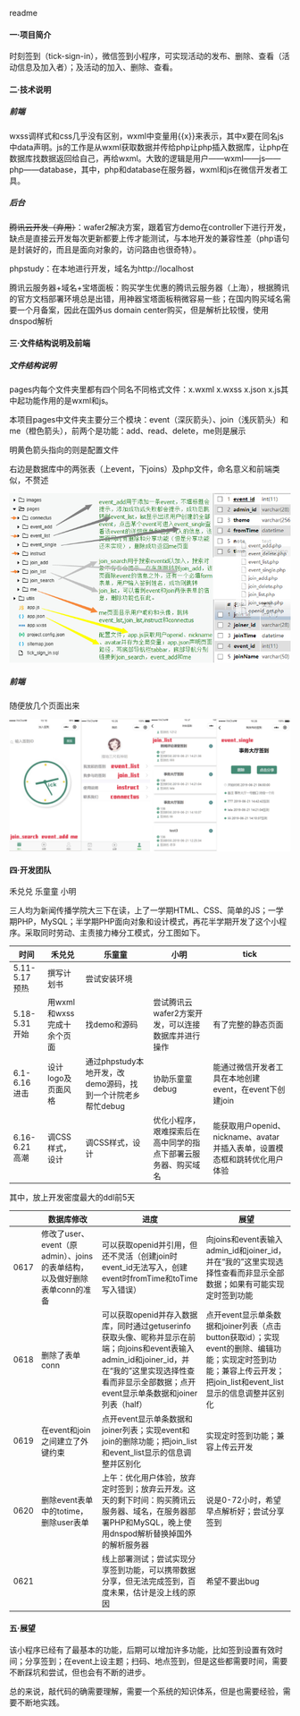 readme

#### 一·项目简介

时刻签到（tick-sign-in），微信签到小程序，可实现活动的发布、删除、查看（活动信息及加入者）；及活动的加入、删除、查看。

#### 二·技术说明

##### 前端

wxss调样式和css几乎没有区别，wxml中变量用{{x}}来表示，其中x要在同名js中data声明。js的工作是从wxml获取数据并传给php让php插入数据库，让php在数据库找数据返回给自己，再给wxml。大致的逻辑是用户——wxml——js——php——database，其中，php和database在服务器，wxml和js在微信开发者工具。

##### 后台

~~腾讯云开发（弃用）~~：wafer2解决方案，跟着官方demo在controller下进行开发，缺点是直接云开发每次更新都要上传才能测试，与本地开发的兼容性差（php语句是封装好的，而且是面向对象的，访问路由也很奇特）。

phpstudy：在本地进行开发，域名为http://localhost

腾讯云服务器+域名+宝塔面板：购买学生优惠的腾讯云服务器（上海），根据腾讯的官方文档部署环境总是出错，用神器宝塔面板稍微容易一些；在国内购买域名需要一个月备案，因此在国外us domain center购买，但是解析比较慢，使用dnspod解析

#### 三·文件结构说明及前端

##### 文件结构说明

pages内每个文件夹里都有四个同名不同格式文件：x.wxml x.wxss x.json x.js其中起功能作用的是wxml和js。

本项目pages中文件夹主要分三个模块：event（深灰箭头）、join（浅灰箭头）和me（橙色箭头），前两个是功能：add、read、delete，me则是展示

明黄色箭头指向的则是配置文件

右边是数据库中的两张表（上event，下joins）及php文件，命名意义和前端类似，不赘述

![](construct.jpg)

##### 前端

随便放几个页面出来

![](frontend.jpg)

#### 四·开发团队

禾兑兑  乐童童  小明

三人均为新闻传播学院大三下在读，上了一学期HTML、CSS、简单的JS；一学期PHP，MySQL；半学期PHP面向对象和设计模式，再花半学期开发了这个小程序。采取同时劳动、主责接力棒分工模式，分工图如下。

| 时间             | 禾兑兑                     | 乐童童                                                      | 小明                                                         | tick                                                         |
| ---------------- | -------------------------- | ----------------------------------------------------------- | ------------------------------------------------------------ | ------------------------------------------------------------ |
| 5.11-5.17   预热 | 撰写计划书                 | 尝试安装环境                                                |                                                              |                                                              |
| 5.18-5.31   开始 | 用wxml和wxss完成十余个页面 | 找demo和源码                                                | 尝试腾讯云wafer2方案开发，可以连接数据库并进行操作           | 有了完整的静态页面                                           |
| 6.1-6.16  进击   | 设计logo及页面风格         | 通过phpstudy本地开发，改demo源码，找到一个计院老乡帮忙debug | 协助乐童童debug                                              | 能通过微信开发者工具在本地创建event，在event下创建join       |
| 6.16-6.21  高潮  | 调CSS样式，设计            | 调CSS样式，设计                                             | 优化小程序，艰难探索后在高中同学的指点下部署云服务器、购买域名 | 能获取用户openid、nickname、avatar并插入表单，设置模态框和跳转优化用户体验 |

其中，放上开发密度最大的ddl前5天

|      | 数据库修改                                                   | 进度                                                         | 展望                                                         |
| ---- | ------------------------------------------------------------ | ------------------------------------------------------------ | ------------------------------------------------------------ |
| 0617 | 修改了user、event（原admin）、joins的表单结构，以及做好删除表单conn的准备 | 可以获取openid并引用，但还不灵活（创建join时event_id无法写入，创建event时fromTime和toTime写入错误） | 向joins和event表输入admin_id和joiner_id，并在“我的”这里实现选择性查看而非显示全部数据；如果有可能实现定时签到功能 |
| 0618 | 删除了表单conn                                               | 可以获取openid并存入数据库，同时通过getuserinfo获取头像、昵称并显示在前端；向joins和event表输入admin_id和joiner_id，并在“我的”这里实现选择性查看而非显示全部数据；点开event显示单条数据和joiner列表（half） | 点开event显示单条数据和joiner列表（点击button获取id）；实现event的删除、编辑功能；实现定时签到功能；兼容上传云开发；把join_list和event_list显示的信息调整并区别化 |
| 0619 | 在event和join之间建立了外键约束                              | 点开event显示单条数据和joiner列表；实现event和join的删除功能；把join_list和event_list显示的信息调整并区别化 | 实现定时签到功能；兼容上传云开发                             |
| 0620 | 删除event表单中的totime，删除user表单                        | 上午：优化用户体验，放弃定时签到；放弃云开发。这天的剩下时间：购买腾讯云服务器、域名，在服务器部署PHP和MySQL，晚上使用dnspod解析替换掉国外的解析服务器 | 说是0-72小时，希望早点解析好；尝试分享签到                   |
| 0621 |                                                              | 线上部署测试；尝试实现分享签到功能，可以携带数据分享，但无法完成签到，百度未果，估计是没上线的原因 | 希望不要出bug                                                |

#### 五·展望

该小程序已经有了最基本的功能，后期可以增加许多功能，比如签到设置有效时间；分享签到；在event上设主题；扫码、地点签到，但是这些都需要时间，需要不断踩坑和尝试，但也会有不断的进步。

总的来说，敲代码的确需要理解，需要一个系统的知识体系，但是也需要经验，需要不断地实践。